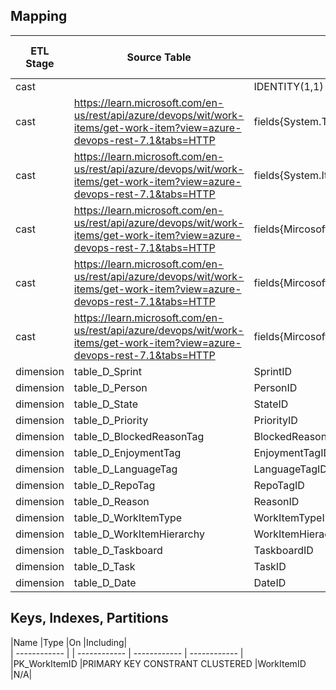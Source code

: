 ## Mapping	
								
|ETL Stage	|Source Table	|Source Fields	|Target Field	|Include	|Data Type	|Null	|Default Value	|Model Field	|Type of Field|
| ------------	| ------------	| ------------	| ------------	| ------------	| ------------	| ------------	| ------------	| ------------	| ------------ |
|cast	|	|IDENTITY(1,1)	|WorkItemID	|1	|INT	|0	|-1	|	|pk|
|cast	|https://learn.microsoft.com/en-us/rest/api/azure/devops/wit/work-items/get-work-item?view=azure-devops-rest-7.1&tabs=HTTP	|fields{System.Title}	|WorkItemDescription	|1	|VARCHAR(50)	|0	|Unknown	|	||
|cast	|https://learn.microsoft.com/en-us/rest/api/azure/devops/wit/work-items/get-work-item?view=azure-devops-rest-7.1&tabs=HTTP	|fields{System.IterationPath}	|CountofSprints	|1	|INT	|0	|Unknown	|	||
|cast	|https://learn.microsoft.com/en-us/rest/api/azure/devops/wit/work-items/get-work-item?view=azure-devops-rest-7.1&tabs=HTTP	|fields{Mircosoft.VSTS.Scheduling.OriginalEstimate}	|OriginalEstimate	|1	|INT	|0	|Unknown	|	||
|cast	|https://learn.microsoft.com/en-us/rest/api/azure/devops/wit/work-items/get-work-item?view=azure-devops-rest-7.1&tabs=HTTP	|fields{Mircosoft.VSTS.SchedulingRemainingWork}	|Remaining	|1	|INT	|1	|Null	|	||
|cast	|https://learn.microsoft.com/en-us/rest/api/azure/devops/wit/work-items/get-work-item?view=azure-devops-rest-7.1&tabs=HTTP	|fields{Mircosoft.VSTS.Scheduling.CompletedWork}	|Completed	|1	|INT	|1	|Null	|	||
|dimension	|table_D_Sprint	|SprintID	|FK_SprintID	|0	|INT	|0	|-1	|FK_SprintID	|fk|
|dimension	|table_D_Person	|PersonID	|FK_PersonID	|0	|INT	|0	|-1	|FK_PersonID	|fk|
|dimension	|table_D_State	|StateID	|FK_StateID	|0	|INT	|0	|-1	|FK_StateID	|fk|
|dimension	|table_D_Priority	|PriorityID	|FK_PriorityID	|0	|INT	|0	|-1	|FK_PriorityID	|fk|
|dimension	|table_D_BlockedReasonTag	|BlockedReasonTagID	|FK_BlockedReasonTagID	|0	|INT	|0	|-1	|FK_BlockedReasonTagID	|fk|
|dimension	|table_D_EnjoymentTag	|EnjoymentTagID	|FK_EnjoymentTagID	|0	|INT	|0	|-1	|FK_EnjoymentTagID	|fk|
|dimension	|table_D_LanguageTag	|LanguageTagID	|FK_LanguageTagID	|0	|INT	|0	|-1	|FK_LanguageTagID	|fk|
|dimension	|table_D_RepoTag	|RepoTagID	|FK_RepoTagID	|0	|INT	|0	|-1	|FK_RepoTagID	|fk|
|dimension	|table_D_Reason	|ReasonID	|FK_ReasonID	|0	|INT	|0	|-1	|FK_ReasonID	|fk|
|dimension	|table_D_WorkItemType	|WorkItemTypeID	|FK_WorkItemTypeID	|0	|INT	|0	|-1	|FK_WorkItemTypeID	|fk|
|dimension	|table_D_WorkItemHierarchy	|WorkItemHierachyID	|FK_WorkItemHierachyID	|0	|INT	|0	|-1	|FK_WorkItemHierachyID	|fk|
|dimension	|table_D_Taskboard	|TaskboardID	|FK_TaskboardID	|0	|INT	|0	|-1	|FK_TaskboardID	|fk|
|dimension	|table_D_Task	|TaskID	|FK_TaskID	|0	|INT	|0	|-1	|FK_TaskID	|fk|
|dimension	|table_D_Date	|DateID	|FK_DateID	|0	|INT	|0	|-1	|FK_DateID	|fk|
													
									
## Keys, Indexes, Partitions
									
|Name	|Type	|On	|Including|						
| ------------ |	| ------------	| ------------	| ------------ |						
|PK_WorkItemID	|PRIMARY KEY CONSTRANT CLUSTERED	|WorkItemID	|N/A|						

